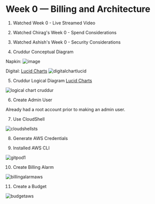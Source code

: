 # Week 0 — Billing and Architecture

1. Watched Week 0 - Live Streamed Video

2. Watched Chirag's Week 0 - Spend Considerations	

3. Watched Ashish's Week 0 - Security Considerations

4. Cruddur Conceptual Diagram

Napkin:
![image](https://user-images.githubusercontent.com/20970865/219132185-aaed0b6b-48a6-447b-8562-0c2a4427fdee.png)
 
Digital: [Lucid Charts](https://lucid.app/lucidchart/e8d15aeb-03a3-43e4-995b-80fd7c7a81b2/edit?invitationId=inv_213bb306-f3e1-4672-91c3-6b59d3e53874&page=0_0#)
![digitalchartlucid](https://user-images.githubusercontent.com/20970865/219132946-522055fc-a13c-47bf-95b1-34c5b55df973.PNG)

5. Cruddur Logical Diagram [Lucid Charts](https://lucid.app/lucidchart/58f8718e-60e1-4d51-9370-0f012dce6c20/edit?beaconFlowId=60CF032ACD2A333E&invitationId=inv_3d8eee70-0637-4958-aa89-9e37fe14b43a&page=0_0#)

![logical chart cruddur](https://user-images.githubusercontent.com/20970865/219141304-a23defc4-8fa9-437c-9f12-626976f890e5.PNG)

6. Create Admin User

Already had a root account prior to making an admin user.

7. Use CloudShell

![cloudshellsts](https://user-images.githubusercontent.com/20970865/219497533-9553ab7d-d92c-4366-9260-a396c4ac49b7.PNG)

8. Generate AWS Credentials

9. Installed AWS CLI

![gitpod1](https://user-images.githubusercontent.com/20970865/219440192-4a87abbe-1b09-4d7a-bb27-a6955ba31646.PNG)

10. Create Billing Alarm

![billingalarmaws](https://user-images.githubusercontent.com/20970865/219521544-d5539c40-aa20-49ef-b2a1-84b0da90bc33.PNG)


11. Create a Budget

![budgetaws](https://user-images.githubusercontent.com/20970865/219521568-b28f446e-a28e-453e-8f29-60b28a07d472.PNG)

